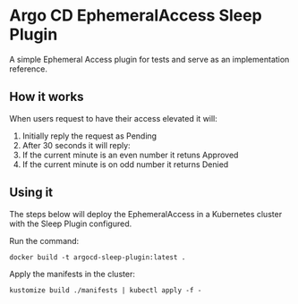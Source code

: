# Argo CD EphemeralAccess Sleep Plugin

A simple Ephemeral Access plugin for tests and serve as an implementation reference.

## How it works

When users request to have their access elevated it will:

1. Initially reply the request as Pending
1. After 30 seconds it will reply:
  1. If the current minute is an even number it retuns Approved
  1. If the current minute is on odd number it returns Denied

## Using it

The steps below will deploy the EphemeralAccess in a Kubernetes
cluster with the Sleep Plugin configured.

Run the command:

    docker build -t argocd-sleep-plugin:latest .

Apply the manifests in the cluster:

    kustomize build ./manifests | kubectl apply -f -
